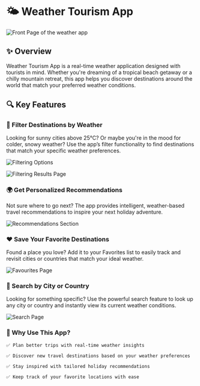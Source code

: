 # 🌤️ Weather Tourism App

![Front Page of the weather app](Images/frontPage.PNG)
## ✨ Overview

Weather Tourism App is a real-time weather application designed with tourists in mind. Whether you're dreaming of a tropical beach getaway or a chilly mountain retreat, this app helps you discover destinations around the world that match your preferred weather conditions.
## 🔍 Key Features

### 🧭 Filter Destinations by Weather

Looking for sunny cities above 25°C? Or maybe you're in the mood for colder, snowy weather? Use the app’s filter functionality to find destinations that match your specific weather preferences.

![Filtering Options](Images/filterPage.PNG)

![Filtering Results Page](Images/filterResultsPage.PNG)
### 🌍 Get Personalized Recommendations

Not sure where to go next? The app provides intelligent, weather-based travel recommendations to inspire your next holiday adventure.

![Recommendations Section](Images/recommendationsPage.PNG)
### ❤️ Save Your Favorite Destinations

Found a place you love? Add it to your Favorites list to easily track and revisit cities or countries that match your ideal weather.

![Favourites Page](Images/favouritesPage.PNG)
### 🔎 Search by City or Country

Looking for something specific? Use the powerful search feature to look up any city or country and instantly view its current weather conditions.

![Search Page](Images/searchPage.PNG)
### 🌟 Why Use This App?

    ✅ Plan better trips with real-time weather insights

    ✅ Discover new travel destinations based on your weather preferences

    ✅ Stay inspired with tailored holiday recommendations

    ✅ Keep track of your favorite locations with ease
